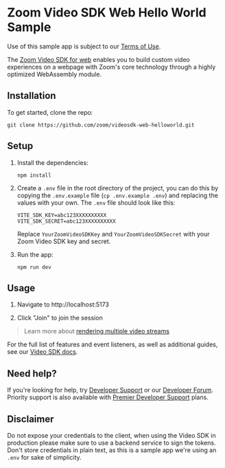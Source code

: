 # Zoom Video SDK Web Hello World Sample

Use of this sample app is subject to our [Terms of Use](https://explore.zoom.us/en/video-sdk-terms/).

The [Zoom Video SDK for web](https://developers.zoom.us/docs/video-sdk/web/) enables you to build custom video experiences on a webpage with Zoom's core technology through a highly optimized WebAssembly module.

## Installation

To get started, clone the repo:

`git clone https://github.com/zoom/videosdk-web-helloworld.git`

## Setup

1. Install the dependencies:

   `npm install`

1. Create a `.env` file in the root directory of the project, you can do this by copying the `.env.example` file (`cp .env.example .env`) and replacing the values with your own. The `.env` file should look like this:

   ```
   VITE_SDK_KEY=abc123XXXXXXXXXX
   VITE_SDK_SECRET=abc123XXXXXXXXXX
   ```

   Replace `YourZoomVideoSDKKey` and `YourZoomVideoSDKSecret` with your Zoom Video SDK key and secret.

1. Run the app:

   `npm run dev`

## Usage

1. Navigate to http://localhost:5173

1. Click "Join" to join the session

> Learn more about [rendering multiple video streams](https://developers.zoom.us/docs/video-sdk/web/gallery-view/)

For the full list of features and event listeners, as well as additional guides, see our [Video SDK docs](https://developers.zoom.us/docs/video-sdk/web/).

## Need help?

If you're looking for help, try [Developer Support](https://devsupport.zoom.us) or our [Developer Forum](https://devforum.zoom.us). Priority support is also available with [Premier Developer Support](https://explore.zoom.us/docs/en-us/developer-support-plans.html) plans.

## Disclaimer

Do not expose your credentials to the client, when using the Video SDK in production please make sure to use a backend service to sign the tokens. Don't store credentials in plain text, as this is a sample app we're using an `.env` for sake of simplicity.
